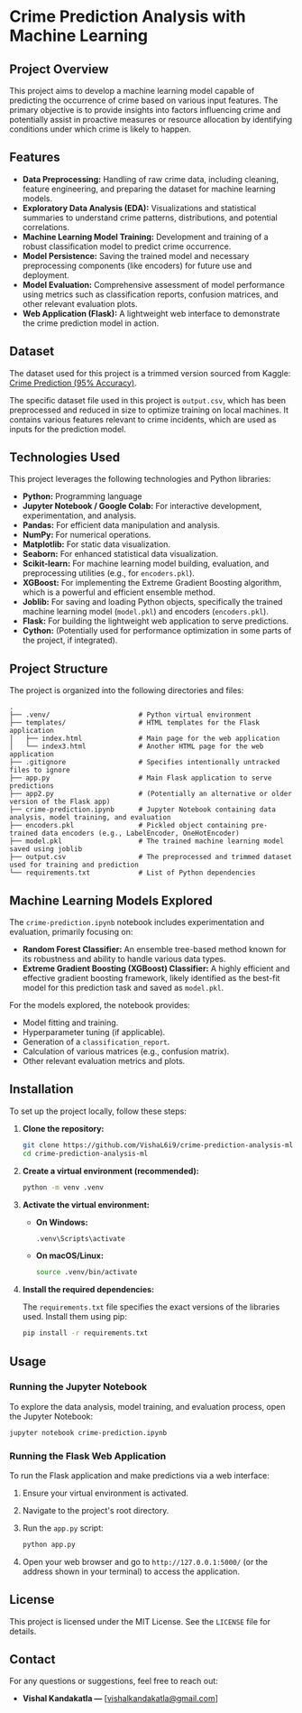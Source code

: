 # Crime Prediction Analysis with Machine Learning

## Project Overview

This project aims to develop a machine learning model capable of predicting the occurrence of crime based on various input features. The primary objective is to provide insights into factors influencing crime and potentially assist in proactive measures or resource allocation by identifying conditions under which crime is likely to happen.

## Features

* **Data Preprocessing:** Handling of raw crime data, including cleaning, feature engineering, and preparing the dataset for machine learning models.
* **Exploratory Data Analysis (EDA):** Visualizations and statistical summaries to understand crime patterns, distributions, and potential correlations.
* **Machine Learning Model Training:** Development and training of a robust classification model to predict crime occurrence.
* **Model Persistence:** Saving the trained model and necessary preprocessing components (like encoders) for future use and deployment.
* **Model Evaluation:** Comprehensive assessment of model performance using metrics such as classification reports, confusion matrices, and other relevant evaluation plots.
* **Web Application (Flask):** A lightweight web interface to demonstrate the crime prediction model in action.

## Dataset

The dataset used for this project is a trimmed version sourced from Kaggle: [Crime Prediction (95% Accuracy)](https://www.kaggle.com/code/abdelrahmanemad594/crime-prediction-95-accuracy/input).

The specific dataset file used in this project is `output.csv`, which has been preprocessed and reduced in size to optimize training on local machines. It contains various features relevant to crime incidents, which are used as inputs for the prediction model.

## Technologies Used

This project leverages the following technologies and Python libraries:

* **Python:** Programming language
* **Jupyter Notebook / Google Colab:** For interactive development, experimentation, and analysis.
* **Pandas:** For efficient data manipulation and analysis.
* **NumPy:** For numerical operations.
* **Matplotlib:** For static data visualization.
* **Seaborn:** For enhanced statistical data visualization.
* **Scikit-learn:** For machine learning model building, evaluation, and preprocessing utilities (e.g., for `encoders.pkl`).
* **XGBoost:** For implementing the Extreme Gradient Boosting algorithm, which is a powerful and efficient ensemble method.
* **Joblib:** For saving and loading Python objects, specifically the trained machine learning model (`model.pkl`) and encoders (`encoders.pkl`).
* **Flask:** For building the lightweight web application to serve predictions.
* **Cython:** (Potentially used for performance optimization in some parts of the project, if integrated).

## Project Structure

The project is organized into the following directories and files:

```
.
├── .venv/                      # Python virtual environment
├── templates/                  # HTML templates for the Flask application
│   ├── index.html              # Main page for the web application
│   └── index3.html             # Another HTML page for the web application
├── .gitignore                  # Specifies intentionally untracked files to ignore
├── app.py                      # Main Flask application to serve predictions
├── app2.py                     # (Potentially an alternative or older version of the Flask app)
├── crime-prediction.ipynb      # Jupyter Notebook containing data analysis, model training, and evaluation
├── encoders.pkl                # Pickled object containing pre-trained data encoders (e.g., LabelEncoder, OneHotEncoder)
├── model.pkl                   # The trained machine learning model saved using joblib
├── output.csv                  # The preprocessed and trimmed dataset used for training and prediction
└── requirements.txt            # List of Python dependencies
```

## Machine Learning Models Explored

The `crime-prediction.ipynb` notebook includes experimentation and evaluation, primarily focusing on:

* **Random Forest Classifier:** An ensemble tree-based method known for its robustness and ability to handle various data types.
* **Extreme Gradient Boosting (XGBoost) Classifier:** A highly efficient and effective gradient boosting framework, likely identified as the best-fit model for this prediction task and saved as `model.pkl`.

For the models explored, the notebook provides:

* Model fitting and training.
* Hyperparameter tuning (if applicable).
* Generation of a `classification_report`.
* Calculation of various matrices (e.g., confusion matrix).
* Other relevant evaluation metrics and plots.

## Installation

To set up the project locally, follow these steps:

1.  **Clone the repository:**

    ```bash
    git clone https://github.com/VishaL6i9/crime-prediction-analysis-ml.git
    cd crime-prediction-analysis-ml
    ```
    
2.  **Create a virtual environment (recommended):**

    ```bash
    python -m venv .venv
    ```

3.  **Activate the virtual environment:**

    * **On Windows:**

        ```bash
        .venv\Scripts\activate
        ```

    * **On macOS/Linux:**

        ```bash
        source .venv/bin/activate
        ```

4.  **Install the required dependencies:**

    The `requirements.txt` file specifies the exact versions of the libraries used. Install them using pip:

    ```bash
    pip install -r requirements.txt
    ```

## Usage

### Running the Jupyter Notebook

To explore the data analysis, model training, and evaluation process, open the Jupyter Notebook:

```bash
jupyter notebook crime-prediction.ipynb
```

### Running the Flask Web Application

To run the Flask application and make predictions via a web interface:

1.  Ensure your virtual environment is activated.

2.  Navigate to the project's root directory.

3.  Run the `app.py` script:

    ```bash
    python app.py
    ```

4.  Open your web browser and go to `http://127.0.0.1:5000/` (or the address shown in your terminal) to access the application.

## License

This project is licensed under the MIT License. See the `LICENSE` file for details.

## Contact

For any questions or suggestions, feel free to reach out:

* **Vishal Kandakatla —** [vishalkandakatla@gmail.com]
